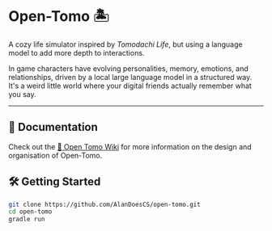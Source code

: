 # Open-Tomo 🏝️
A cozy life simulator inspired by *Tomodachi Life*, but using a language model to add more depth to interactions.

In game characters have evolving personalities, memory, emotions, and relationships, driven by a local large language model in a structured way. It's a weird little world where your digital friends actually remember what you say.

---

## 🧭 Documentation

Check out the [📖 Open Tomo Wiki](https://github.com/AlanDoesCS/open-tomo/wiki) for more information on the design and organisation of Open-Tomo.

## 🛠️ Getting Started

```bash
git clone https://github.com/AlanDoesCS/open-tomo.git
cd open-tomo
gradle run
```
